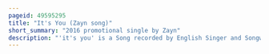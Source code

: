 ```yaml
---
pageid: 49595295
title: "It's You (Zayn song)"
short_summary: "2016 promotional single by Zayn"
description: "'it's you' is a Song recorded by English Singer and Songwriter Zayn from his Debut Solo Studio Album Mind of Mine. It was written by Zayn James ho and harold lilly while the Production was managed by Malay. Zayn released the Track on february 18 2016 with a live Performance while appearing on the Tonight Show with Jimmy Fallon. It was later premiered on Beats 1 Radio on 25 February 2016, and ultimately was released as the first promotional single from the Album on 26 February 2016 along with the Album's Pre-Order on Itunes."
---
```

